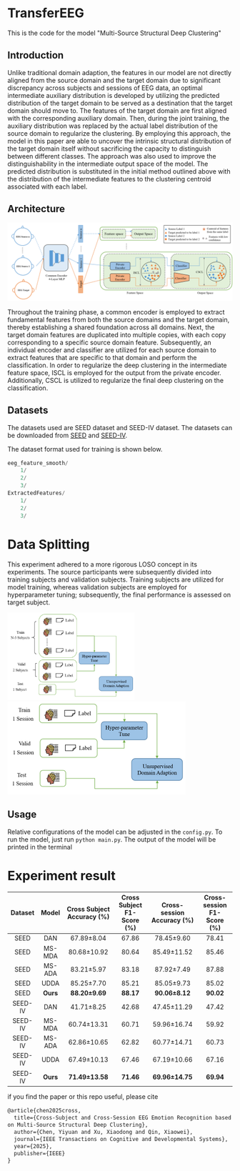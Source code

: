 # TransferEEG

This is the code for the model "Multi-Source Structural Deep Clustering"

## Introduction

Unlike traditional domain adaption, the features in our model are not directly aligned from the source domain and the target domain due to significant discrepancy across subjects and sessions of EEG data, an optimal intermediate auxiliary distribution is developed by utilizing the predicted distribution of the target domain to be served as a destination that the target domain should move to. The features of the target domain are first aligned with the corresponding auxiliary domain. Then, during the joint training, the auxiliary distribution was replaced by the actual label distribution of the source domain to regularize the clustering. By employing this approach, the model in this paper are able to uncover the intrinsic structural distribution of the target domain itself without sacrificing the capacity to distinguish between different classes. The approach was also used to improve the distinguishability in the intermediate output space of the model. The predicted distribution is substituted in the initial method outlined above with the distribution of the intermediate features to the clustering centroid associated with each label.

## Architecture

![Figure 2](image/model.png)

Throughout the training phase, a common encoder is employed to extract fundamental features from both the source domains and the target domain, thereby establishing a shared foundation across all domains. Next, the target domain features are duplicated into multiple copies, with each copy corresponding to a specific source domain feature. Subsequently, an individual encoder and classifier are utilized for each source domain to extract features that are specific to that domain and perform the classification. In order to regularize the deep clustering in the intermediate feature space, ISCL is employed for the output from the private encoder. Additionally, CSCL is utilized to regularize the final deep clustering on the classification.

## Datasets

The datasets used are SEED dataset and SEED-IV dataset. The datasets can be downloaded from [SEED](https://bcmi.sjtu.edu.cn/~seed/index.html) and [SEED-IV](https://bcmi.sjtu.edu.cn/~seed/seed-iv.html).

The dataset format used for training is shown below.

```python
eeg_feature_smooth/
    1/
    2/
    3/
ExtractedFeatures/
    1/
    2/
    3/
```

# Data Splitting

This experiment adhered to a more rigorous LOSO concept in its experiments. The source participants were subsequently divided into training subjects and validation subjects. Training subjects are utilized for model training, whereas validation subjects are employed for hyperparameter tuning; subsequently, the final performance is assessed on target subject.

<img src="image/data1.png" alt="Figure 2" style="zoom: 33%;" /><img src="image/data2.png" alt="Figure 2" style="zoom: 50%;" />

## Usage

Relative configurations of the model can be adjusted in the `config.py`. To run the model, just run `python main.py`. The output of the model will be printed in the terminal

# Experiment result

| Dataset |  Model   | Cross Subject Accuracy (%) | Cross Subject F1-Score (%) | Cross-session Accuracy (%) | Cross-session F1-Score (%) |
| :-----: | :------: | :------------------------: | :------------------------: | :------------------------: | :------------------------: |
|  SEED   |   DAN    |         67.89±8.04         |           67.86            |         78.45±9.60         |           78.41            |
|  SEED   |  MS-MDA  |        80.68±10.92         |           80.64            |        85.49±11.52         |           85.46            |
|  SEED   |  MS-ADA  |         83.21±5.97         |           83.18            |         87.92±7.49         |           87.88            |
|  SEED   |   UDDA   |         85.25±7.70         |           85.21            |         85.05±9.73         |           85.02            |
|  SEED   | **Ours** |       **88.20±9.69**       |         **88.17**          |       **90.06±8.12**       |         **90.02**          |
| SEED-IV |   DAN    |         41.71±8.25         |           42.68            |        47.45±11.29         |           47.42            |
| SEED-IV |  MS-MDA  |        60.74±13.31         |           60.71            |        59.96±16.74         |           59.92            |
| SEED-IV |  MS-ADA  |        62.86±10.65         |           62.82            |        60.77±14.71         |           60.73            |
| SEED-IV |   UDDA   |        67.49±10.13         |           67.46            |        67.19±10.66         |           67.16            |
| SEED-IV | **Ours** |      **71.49±13.58**       |         **71.46**          |      **69.96±14.75**       |         **69.94**          |

if you find the paper or this repo useful, please cite

```
@article{chen2025cross,
  title={Cross-Subject and Cross-Session EEG Emotion Recognition based on Multi-Source Structural Deep Clustering},
  author={Chen, Yiyuan and Xu, Xiaodong and Qin, Xiaowei},
  journal={IEEE Transactions on Cognitive and Developmental Systems},
  year={2025},
  publisher={IEEE}
}
```

